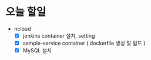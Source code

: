 # 오늘 할일
  - ncloud
      - [x]  jenkins container 설치, setting
      - [x]  sample-service container ( dockerfile 생성 및 빌드 )
      - [x]  MySQL 설치
